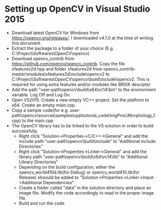 
# Setting up OpenCV in Visual Studio 2015

- Download latest OpenCV for Windows from https://opencv.org/releases/. I downloaded v4.1.0 at the time of writing this document.
- Extract the package to a folder of your choice (E.g. C:\Project\Softwares\OpenCV\opencv)
- Download opencv_contrib from https://github.com/opencv/opencv_contrib. Copy the file xfeatures2d.hpp and folder xfeatures2d from opencv_contrib-master\modules\xfeatures2d\include\opencv2 to C:\Project\Softwares\OpenCV\opencv\build\include\opencv2. This is required for using extra features and/or modules like BRISK desciptor 
- Add the path "user-path\opencv\build\x64\vc14\bin" to the environment variable. Log Off and Log On.
- Open VS2015. Create a new empty VC++ project. Set the platform to x64. Create an empty main.cpp.
- Copy a sample code(for e.g. user-path\opencv\sources\samples\cpp\tutorial_code\ImgProc\Morphology_1.cpp) to the main.cpp
- The OpenCV library has to be linked to the VS solution in order to build successfully.
  - Right click "Solution->Properties->C/C++->General" and add the include path "user-path\opencv\build\include" to "Additional include Directories"
  - Right click "Solution->Properties->Linker->General" and add the library path "user-path\opencv\build\x64\vc14\lib" to "Additional Library Directories"
  - Depending on the build configuration, either the opencv_world410d.lib(for Debug) or opencv_world410.lib(for Release) shoould be added to "Solution->Properties->Linker->Input->Additional Dependencies"
  - Create a folder called "data" in the solution directory and place an image file. Modify the code accordingly to read in the proper image file.
  - Build and run the code.
